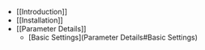 * [[Introduction]]
* [[Installation]]
* [[Parameter Details]]
    * [Basic Settings](Parameter Details#Basic Settings)
